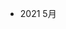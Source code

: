 <!-- 
1. 知识的学习快的人三年足矣，通常大部分来说是不断的学习入门的知识，在重复和遗忘
2. 职业规划的差距不是智商和资源，而是正确的价值观与学习规划，毫无规划的人就会陷入原地踏步的怪圈
3. 工程师的价值在于打造通用能力和解决问题，关注核心能力的积累，走出舒适区，页面的一些业务完全可以外包
4. 参与业务要知道业务导向和价值，杀手级产品的规模
 -->
 - 2021 5月

 <!-- 
 1. 需要关注自己的OKR，这个是基本盘，不能好高骛远
 2. 工程师而言需要关注 知识体系， 项目经验，工程师素质（多少人在搬砖中浪费了宝贵时间）
 3. 去承担更大的责任和角色，没有舒适区可言
  -->

  <!-- 
  2021 6月
  1.从零到一实现工具库
    https://segmentfault.com/a/1190000016610626
    1. 设计结构，方法实现，打包格式
  
  2.vant 库 阅读
    1. 组件库项目架构设计思路
    2. 一些经典业务场景的实现和打磨
    3. ts 的实践场景

   -->